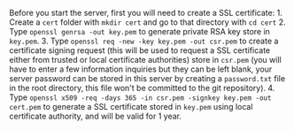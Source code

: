 Before you start the server, first you will need to create a SSL certificate:
      1. Create a `cert` folder with `mkdir cert` and go to that directory with `cd cert`
      2. Type `openssl genrsa -out key.pem` to generate private RSA key store in `key.pem`.
      3. Type `openssl req -new -key key.pem -out csr.pem` to create a certificate signing request (this will be used to request a SSL certificate either from trusted or local certificate authorities) store in `csr.pem` (you will have to enter a few information inquiries but they can be left blank, your server password can be stored in this server by creating a `password.txt` file in the root directory, this file won't be committed to the git repository).
      4. Type `openssl x509 -req -days 365 -in csr.pem -signkey key.pem -out cert.pem` to generate a SSL certificate stored in `key.pem` using local certificate authority, and will be valid for 1 year.
